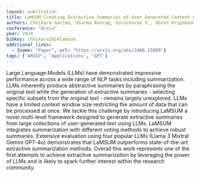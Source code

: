 ```yaml
---
layout: publication
title: LaMSUM Creating Extractive Summaries of User Generated Content using LLMs
authors: Chhikara Garima, Sharma Anurag, Gurucharan V., Ghosh Kripabandhu, Chakraborty Abhijnan
conference: "Arxiv"
year: 2024
bibkey: chhikara2024lamsum
additional_links:
  - {name: "Paper", url: "https://arxiv.org/abs/2406.15809"}
tags: ['ARXIV', 'Applications', 'GPT']
---
```

Large Language Models (LLMs) have demonstrated impressive performance across a wide range of NLP tasks including summarization. LLMs inherently produce abstractive summaries by paraphrasing the original text while the generation of extractive summaries - selecting specific subsets from the original text - remains largely unexplored. LLMs have a limited context window size restricting the amount of data that can be processed at once. We tackle this challenge by introducing LaMSUM a novel multi-level framework designed to generate extractive summaries from large collections of user-generated text using LLMs. LaMSUM integrates summarization with different voting methods to achieve robust summaries. Extensive evaluation using four popular LLMs (Llama 3 Mixtral Gemini GPT-4o) demonstrates that LaMSUM outperforms state-of-the-art extractive summarization methods. Overall this work represents one of the first attempts to achieve extractive summarization by leveraging the power of LLMs and is likely to spark further interest within the research community.
